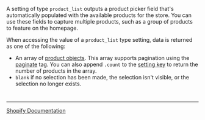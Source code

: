 A setting of type `product_list` outputs a product picker field that's automatically populated with the available products for the store. You can use these fields to capture multiple products, such as a group of products to feature on the homepage.

When accessing the value of a `product_list` type setting, data is returned as one of the following:

- An array of [product objects](https://shopify.dev/api/liquid/objects/product).
  This array supports pagination using the [paginate](https://shopify.dev/api/liquid/tags/paginate#paginate-paginating-setting-arrays) tag. You can also append `.count` to the [setting key](https://shopify.dev/themes/architecture/settings#access-settings) to return the number of products in the array.
- `blank` if no selection has been made, the selection isn't visible, or the selection no longer exists.

#

---

[Shopify Documentation](https://shopify.dev/themes/architecture/settings/input-settings#product_list)

